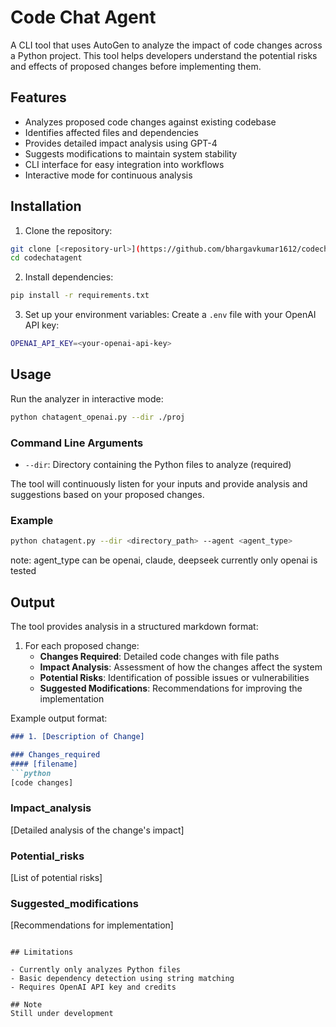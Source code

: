 # Code Chat Agent

A CLI tool that uses AutoGen to analyze the impact of code changes across a Python project. This tool helps developers understand the potential risks and effects of proposed changes before implementing them.

## Features

- Analyzes proposed code changes against existing codebase
- Identifies affected files and dependencies
- Provides detailed impact analysis using GPT-4
- Suggests modifications to maintain system stability
- CLI interface for easy integration into workflows
- Interactive mode for continuous analysis

## Installation

1. Clone the repository:
```bash
git clone [<repository-url>](https://github.com/bhargavkumar1612/codechatagent.git)
cd codechatagent
```

2. Install dependencies:
```bash
pip install -r requirements.txt
```

3. Set up your environment variables:
Create a `.env` file with your OpenAI API key:
```bash
OPENAI_API_KEY=<your-openai-api-key>
```

## Usage

Run the analyzer in interactive mode:
```bash
python chatagent_openai.py --dir ./proj
```

### Command Line Arguments

- `--dir`: Directory containing the Python files to analyze (required)

The tool will continuously listen for your inputs and provide analysis and suggestions based on your proposed changes.

### Example

```bash
python chatagent.py --dir <directory_path> --agent <agent_type>
```
note: agent_type can be openai, claude, deepseek
currently only openai is tested

## Output

The tool provides analysis in a structured markdown format:

1. For each proposed change:
   - **Changes Required**: Detailed code changes with file paths
   - **Impact Analysis**: Assessment of how the changes affect the system
   - **Potential Risks**: Identification of possible issues or vulnerabilities
   - **Suggested Modifications**: Recommendations for improving the implementation

Example output format:
```markdown
### 1. [Description of Change]

### Changes_required
#### [filename]
```python
[code changes]
```

### Impact_analysis
[Detailed analysis of the change's impact]

### Potential_risks
[List of potential risks]

### Suggested_modifications
[Recommendations for implementation]
```

## Limitations

- Currently only analyzes Python files
- Basic dependency detection using string matching
- Requires OpenAI API key and credits

## Note
Still under development
